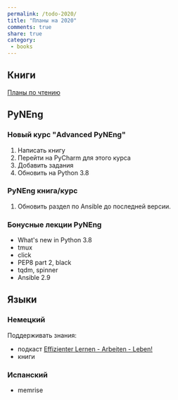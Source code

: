```yaml
---
permalink: /todo-2020/
title: "Планы на 2020"
comments: true
share: true
category:
 - books
---
```



## Книги

[Планы по чтению](https://natenka.github.io/to-read-2020/)

## PyNEng

### Новый курс "Advanced PyNEng"

1. Написать книгу
2. Перейти на PyCharm для этого курса
3. Добавить задания
4. Обновить на Python 3.8

### PyNEng книга/курс

1. Обновить раздел по Ansible до последней версии.

### Бонусные лекции PyNEng

* What's new in Python 3.8
* tmux
* click
* PEP8 part 2, black
* tqdm, spinner
* Ansible 2.9

## Языки

### Немецкий

Поддерживать знания:

* подкаст [Effizienter Lernen - Arbeiten - Leben!](https://www.selbst-management.biz/podcast-2/)
* книги

### Испанский

* memrise

